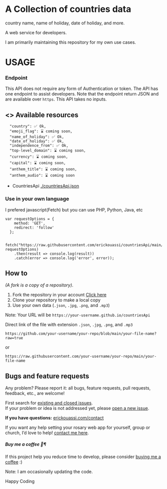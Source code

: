 # A Collection of countries data
country name, name of holiday, date of holiday, and more.

A web service for developers.

I am primarily maintaining this repository for my own use cases. 

# USAGE
### Endpoint
This API does not require any form of Authentication or token.
The API has one endpoint to assist developers. Note that the endpoint return JSON and are available over `https`. This API takes no inputs.<br />
## <> Available resources
      "country": ✅ Ok,
      "emoji_flag": ⌛ coming soon,
      "name_of_holiday": ✅ Ok,
      "date_of_holiday": ✅ Ok,
      "independence_from": ✅ Ok,
      "top-level_domain": ⌛ coming soon,
      "currency": ⌛ coming soon,
      "capital": ⌛ coming soon,
      "anthem_title": ⌛ coming soon,
      "anthem_audio": ⌛ coming soon

- CountriesApi [./countriesApi.json](https://raw.githubusercontent.com/erickouassi/countriesApi/main/countriesApi.json)

### Use in your own language

I prefered javascript(Fetch) but you can use PHP, Python, Java, etc

``` 
var requestOptions = {
    method: 'GET',
    redirect: 'follow'
  };

  fetch("https://raw.githubusercontent.com/erickouassi/countriesApi/main/countriesApi.json", requestOptions)
    .then(result => console.log(result))
    .catch(error => console.log('error', error));
```

## How to
 *(A fork is a copy of a repository)*.
1. Fork the repository in your account [Click here](https://github.com/erickouassi/countriesApi/fork)
2. Clone your repository to make a local copy
3. Use your own data (`.json`, `.jpg`, `.png`, and `.mp3`)
   
Note:  Your URL will be `https://your-username.github.io/countriesApi`

Direct link of the file with extension `.json`, `.jpg`, `.png`, and `.mp3`

`https://github.com/your-username/your-repo/blob/main/your-file-name?raw=true`

or 

`https://raw.githubusercontent.com/your-username/your-repo/main/your-file-name`


## Bugs and feature requests
Any problem? Please report it: all bugs, feature requests, pull requests, feedback, etc., are welcome!

First search for [existing and closed issues](https://github.com/erickouassi/countriesApi/issues?utf8=%E2%9C%93&q=is%3Aissue). <br />
If your problem or idea is not addressed yet, please [open a new issue](https://github.com/erickouassi/countriesApi/issues/new/choose).

**If you have questions:**  [erickouassi.com/contact](https://erickouassi.com/contact.html)


If you want any help setting your rosary web app for yourself, group or church, I’d love to help! [contact me here](https://erickouassi.com/contact.html).


##### Buy me a coffee 🥤¶
If this project help you reduce time to develop, please consider [buying me a coffee](https://github.com/sponsors/erickouassi) :)


Note: I am occasionally updating the code.

Happy Coding